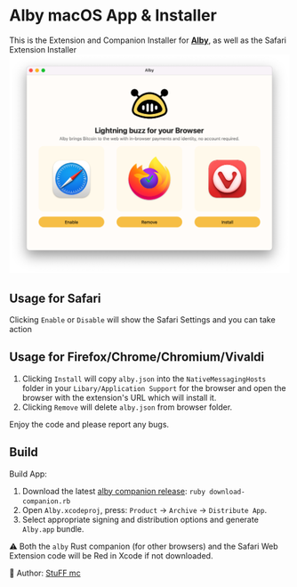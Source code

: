 # Alby macOS App & Installer

This is the Extension and Companion Installer for **[Alby](http://getalby.com)**, as well as the Safari Extension Installer
![](light.png)

## Usage for Safari

Clicking `Enable` or `Disable` will show the Safari Settings and you can take action

## Usage for Firefox/Chrome/Chromium/Vivaldi

1. Clicking `Install` will copy `alby.json` into the `NativeMessagingHosts` folder in your `Libary/Application Support` for the browser and open the browser with the extension's URL which will install it.
2. Clicking `Remove` will delete `alby.json` from browser folder.

Enjoy the code and please report any bugs.

## Build

Build App:

1. Download the latest [alby companion release](https://github.com/getAlby/alby-companion-rs/releases): `ruby download-companion.rb`
2. Open `Alby.xcodeproj`, press: `Product` -> `Archive` -> `Distribute App`.
3. Select appropriate signing and distribution options and generate `Alby.app` bundle.

⚠️ Both the `alby` Rust companion (for other browsers) and the Safari Web Extension code will be Red in Xcode if not downloaded.

👋 Author: [StuFF mc](https://github.com/stuffmc)
